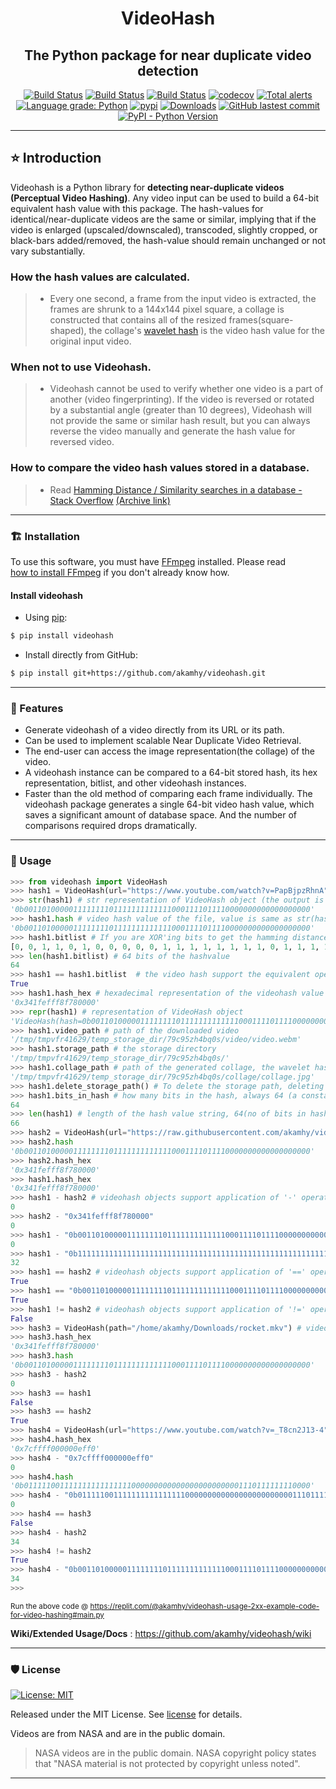 <div align="center">

<h1> VideoHash </h1>

<h2> The Python package for near duplicate video detection </h2>

</div>

<p align="center">
<a href="https://github.com/akamhy/videohash/actions?query=workflow%3AUbuntu"><img alt="Build Status" src="https://github.com/akamhy/videohash/workflows/Ubuntu/badge.svg"></a>
<a href="https://github.com/akamhy/videohash/actions?query=workflow%3AWindows"><img alt="Build Status" src="https://github.com/akamhy/videohash/workflows/Windows/badge.svg"></a>
<a href="https://github.com/akamhy/videohash/actions?query=workflow%3AmacOS"><img alt="Build Status" src="https://github.com/akamhy/videohash/workflows/macOS/badge.svg"></a>
<a href="https://codecov.io/gh/akamhy/videohash"><img alt="codecov" src="https://codecov.io/gh/akamhy/videohash/branch/main/graph/badge.svg"></a>
<a href="https://lgtm.com/projects/g/akamhy/videohash/alerts/"><img alt="Total alerts" src="https://img.shields.io/lgtm/alerts/g/akamhy/videohash.svg?logo=lgtm&logoWidth=18"></a>
<a href="https://lgtm.com/projects/g/akamhy/videohash/context:python"><img alt="Language grade: Python" src="https://img.shields.io/lgtm/grade/python/g/akamhy/videohash.svg?logo=lgtm&logoWidth=18"></a>
<a href="https://pypi.org/project/videohash/"><img alt="pypi" src="https://img.shields.io/pypi/v/videohash.svg"></a>
<a href="https://pepy.tech/project/videohash?versions=1*&versions=2*"><img alt="Downloads" src="https://pepy.tech/badge/videohash/month"></a>
<a href="https://github.com/akamhy/videohash/commits/main"><img alt="GitHub lastest commit" src="https://img.shields.io/github/last-commit/akamhy/videohash?color=blue&style=flat-square"></a>
<a href="#"><img alt="PyPI - Python Version" src="https://img.shields.io/pypi/pyversions/videohash?style=flat-square"></a>
</p>

--------------------------------------------------------------------------

## ⭐️ Introduction

Videohash is a Python library for **detecting near-duplicate videos (Perceptual Video Hashing)**. Any video input can be used to build a 64-bit equivalent hash value with this package. The hash-values for identical/near-duplicate videos are the same or similar, implying that if the video is enlarged (upscaled/downscaled), transcoded, slightly cropped, or black-bars added/removed, the hash-value should remain unchanged or not vary substantially.

### How the hash values are calculated.
>  - Every one second, a frame from the input video is extracted, the frames are shrunk to a 144x144 pixel square, a collage is constructed that contains all of the resized frames(square-shaped), the collage's [wavelet hash](https://web.archive.org/web/20201108093251/https://fullstackml.com/wavelet-image-hash-in-python-3504fdd282b5) is the video hash value for the original input video.

### When not to use Videohash.
>  - Videohash cannot be used to verify whether one video is a part of another (video fingerprinting). If the video is reversed or rotated by a substantial angle (greater than 10 degrees), Videohash will not provide the same or similar hash result, but you can always reverse the video manually and generate the hash value for reversed video.

### How to compare the video hash values stored in a database.
> - Read [Hamming Distance / Similarity searches in a database - Stack Overflow](https://stackoverflow.com/questions/9606492/hamming-distance-similarity-searches-in-a-database) [(Archive link)](https://web.archive.org/web/20211015120052/https://stackoverflow.com/questions/9606492/hamming-distance-similarity-searches-in-a-database)

--------------------------------------------------------------------------

### 🏗 Installation
To use this software, you must have [FFmpeg](https://ffmpeg.org/) installed. Please read  
[how to install FFmpeg](https://github.com/akamhy/videohash/wiki/Install-FFmpeg,-but-how%3F) if you don't already know how.


#### Install videohash

  - Using [pip](https://en.wikipedia.org/wiki/Pip_(package_manager)):

```bash
$ pip install videohash
```

  - Install directly from GitHub:

```bash
$ pip install git+https://github.com/akamhy/videohash.git
```
--------------------------------------------------------------------------

### 🌱 Features

  - Generate videohash of a video directly from its URL or its path.
  - Can be used to implement scalable Near Duplicate Video Retrieval.
  - The end-user can access the image representation(the collage) of the video.
  - A videohash instance can be compared to a 64-bit stored hash, its hex representation, bitlist, and other videohash instances.
  - Faster than the old method of comparing each frame individually. The videohash package generates a single 64-bit video hash value, which saves a significant amount of database space. And the number of comparisons required drops dramatically.

--------------------------------------------------------------------------

### 🚀 Usage

```python
>>> from videohash import VideoHash
>>> hash1 = VideoHash(url="https://www.youtube.com/watch?v=PapBjpzRhnA", download_worst=False) # video : Artemis I Hot Fire Test
>>> str(hash1) # str representation of VideoHash object (the output is video's videohash value)
'0b0011010000011111111011111111111110001111011110000000000000000000'
>>> hash1.hash # video hash value of the file, value is same as str(hash1)
'0b0011010000011111111011111111111110001111011110000000000000000000'
>>> hash1.bitlist # If you are XOR'ing bits to get the hamming distance store the bitlist in your database and not the hash itself.
[0, 0, 1, 1, 0, 1, 0, 0, 0, 0, 0, 1, 1, 1, 1, 1, 1, 1, 1, 0, 1, 1, 1, 1, 1, 1, 1, 1, 1, 1, 1, 1, 1, 0, 0, 0, 1, 1, 1, 1, 0, 1, 1, 1, 1, 0, 0, 0, 0, 0, 0, 0, 0, 0, 0, 0, 0, 0, 0, 0, 0, 0, 0, 0]
>>> len(hash1.bitlist) # 64 bits of the hashvalue
64
>>> hash1 == hash1.bitlist  # the video hash support the equivalent operator on lists, but only pass bitlists.
True
>>> hash1.hash_hex # hexadecimal representation of the videohash value
'0x341fefff8f780000'
>>> repr(hash1) # representation of VideoHash object
'VideoHash(hash=0b0011010000011111111011111111111110001111011110000000000000000000, hash_hex=0x341fefff8f780000, collage_path=/tmp/tmpvfr41629/temp_storage_dir/79c95zh4bq0s/collage/collage.jpg, bits_in_hash=64)'
>>> hash1.video_path # path of the downloaded video
'/tmp/tmpvfr41629/temp_storage_dir/79c95zh4bq0s/video/video.webm'
>>> hash1.storage_path # the storage directory
'/tmp/tmpvfr41629/temp_storage_dir/79c95zh4bq0s/'
>>> hash1.collage_path # path of the generated collage, the wavelet hash of this special collage is videohash value of the input video
'/tmp/tmpvfr41629/temp_storage_dir/79c95zh4bq0s/collage/collage.jpg'
>>> hash1.delete_storage_path() # To delete the storage path, deleting it will also delete the collage, extracted frames, and the downloaded video.
>>> hash1.bits_in_hash # how many bits in the hash, always 64 (a constant)
64
>>> len(hash1) # length of the hash value string, 64(no of bits in hash) + 2(prefix '0b')
66
>>> hash2 = VideoHash(url="https://raw.githubusercontent.com/akamhy/videohash/main/assets/rocket.mkv") # video : Artemis I Hot Fire Test, yes same as hash1(downscaled)
>>> hash2.hash
'0b0011010000011111111011111111111110001111011110000000000000000000'
>>> hash2.hash_hex
'0x341fefff8f780000'
>>> hash1.hash_hex
'0x341fefff8f780000'
>>> hash1 - hash2 # videohash objects support application of '-' operator on them. The other value must be a string (prefixed with '0x' or '0b') or another VideoHash object
0
>>> hash2 - "0x341fefff8f780000"
0
>>> hash1 - "0b0011010000011111111011111111111110001111011110000000000000000000"
0
>>> hash1 - "0b1111111111111111111111111111111111111111111111111111111111111111"
32
>>> hash1 == hash2 # videohash objects support application of '==' operator on them. The other value must be a string (prefixed with '0x' or '0b') or another VideoHash object.
True
>>> hash1 == "0b0011010000011111111011111111111110001111011110000000000000000000"
True
>>> hash1 != hash2 # videohash objects support application of '!=' operator on them. The other value must be a string (prefixed with '0x' or '0b') or another VideoHash object.
False
>>> hash3 = VideoHash(path="/home/akamhy/Downloads/rocket.mkv") # video : Artemis I Hot Fire Test, yes same as hash2 (downloaded locally)
>>> hash3.hash_hex
'0x341fefff8f780000'
>>> hash3.hash
'0b0011010000011111111011111111111110001111011110000000000000000000'
>>> hash3 - hash2
0
>>> hash3 == hash1
False
>>> hash3 == hash2
True
>>> hash4 = VideoHash(url="https://www.youtube.com/watch?v=_T8cn2J13-4") #  video : How We Are Going to the Moon - 4K, a completely different video from the first 3 videos
>>> hash4.hash_hex
'0x7cffff000000eff0'
>>> hash4 - "0x7cffff000000eff0"
0
>>> hash4.hash
'0b0111110011111111111111110000000000000000000000001110111111110000'
>>> hash4 - "0b0111110011111111111111110000000000000000000000001110111111110000"
0
>>> hash4 == hash3
False
>>> hash4 - hash2
34
>>> hash4 != hash2
True
>>> hash4 - "0b0011010000011111111011111111111110001111011110000000000000000000"
34
>>>
```
<sub>Run the above code @ <https://replit.com/@akamhy/videohash-usage-2xx-example-code-for-video-hashing#main.py></sub>

**Wiki/Extended Usage/Docs** : <https://github.com/akamhy/videohash/wiki>

--------------------------------------------------------------------------

### 🛡 License
[![License: MIT](https://img.shields.io/badge/License-MIT-green.svg)](https://github.com/akamhy/videohash/blob/master/LICENSE)

Released under the MIT License. See
[license](https://github.com/akamhy/videohash/blob/master/LICENSE) for details.

Videos are from NASA and are in the public domain.
> NASA videos are in the public domain. NASA copyright policy states that "NASA material is not protected by copyright unless noted".

------------------------------------------------------------------------------------
